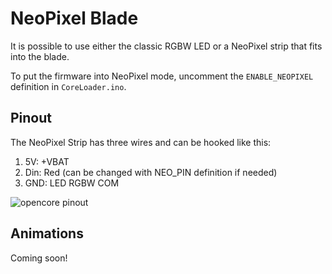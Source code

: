 # NeoPixel Blade

It is possible to use either the classic RGBW LED or a NeoPixel strip that fits into the blade.

To put the firmware into NeoPixel mode, uncomment the `ENABLE_NEOPIXEL` definition in `CoreLoader.ino`.

## Pinout

The NeoPixel Strip has three wires and can be hooked like this:
1) 5V: +VBAT
2) Din: Red (can be changed with NEO_PIN definition if needed)
3) GND: LED RGBW COM

![opencore pinout](https://media.discordapp.net/attachments/1011973789640315010/1070273458585477210/IMG_20230201_101758_735.png?width=512&height=250)

## Animations

Coming soon!

